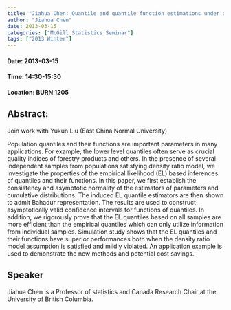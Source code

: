 ```yaml
---
title: "Jiahua Chen: Quantile and quantile function estimations under density ratio model"
author: "Jiahua Chen"
date: 2013-03-15
categories: ["McGill Statistics Seminar"]
tags: ["2013 Winter"]
---
```


#### Date: 2013-03-15
#### Time: 14:30-15:30
#### Location: BURN 1205
## Abstract:

Join work with Yukun Liu (East China Normal University)

Population quantiles and their functions are important parameters in many applications. For example, the lower level quantiles often serve as crucial quality indices of forestry products and others. In the presence of several independent samples from populations satisfying density ratio model, we investigate the properties of the empirical likelihood (EL) based inferences of quantiles and their functions. In this paper, we first establish the consistency and asymptotic normality of the estimators of parameters and cumulative distributions. The induced EL quantile estimators are then shown to admit Bahadur representation. The results are used to construct asymptotically valid confidence intervals
for functions of quantiles. In addition, we rigorously prove that the EL quantiles based on all samples are more efficient than the empirical quantiles which can only utilize information from individual samples. Simulation study shows that the EL quantiles and their functions have superior performances both when the density ratio model assumption is satisfied and mildly violated. An application example is used to demonstrate the new methods and potential cost savings.


## Speaker

Jiahua Chen is a Professor of statistics and Canada Research Chair at the University of British Columbia.
